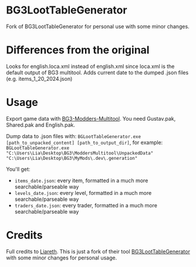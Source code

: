 # BG3LootTableGenerator
Fork of BG3LootTableGenerator for personal use with some minor changes.

# Differences from the original
Looks for english.loca.xml instead of english.xml since loca.xml is the default output of BG3 multitool. Adds current date to the dumped .json files (e.g. items_1_20_2024.json)

# Usage
Export game data with [BG3-Modders-Multitool](https://github.com/ShinyHobo/BG3-Modders-Multitool). You need Gustav.pak, Shared.pak and English.pak.

Dump data to .json files with: `BGLootTableGenerator.exe [path_to_unpacked_content] [path_to_output_dir]`, for example: `BGLootTableGenerator.exe "C:\Users\Lia\Desktop\BG3\ModdersMultitool\UnpackedData" "C:\Users\Lia\Desktop\BG3\MyMods\.dev\.generation"`

You'll get:

- `items_date.json`: every item, formatted in a much more searchable/parseable way
- `levels_date.json`: every level, formatted in a much more searchable/parseable way
- `traders_date.json`: every trader, formatted in a much more searchable/parseable way

# Credits
Full credits to [Liareth](https://github.com/Liareth). This is just a fork of their tool [BG3LootTableGenerator](https://github.com/Liareth/BG3LootTableGenerator) with some minor changes for personal usage.
